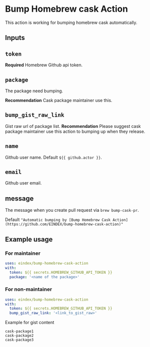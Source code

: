 # Bump Homebrew cask Action

This action is working for bumping homebrew cask automatically.

## Inputs

## `token`
**Required** Homebrew Github api token.

## `package`
The package need bumping.

**Recommendation** Cask package maintainer use this.

## `bump_gist_raw_link`
Gist raw url of package list.
**Recommendation** Please suggest cask package maintainer use this action to bumping up when they release.

## `name`
Github user name. Default `${{ github.actor }}`.

## `email`
Github user email.

## message
The message when you create pull request via `brew bump-cask-pr`. 

Default `"Automatic bumping by [Bump Homebrew Cask Action](https://github.com/EINDEX/bump-homebrew-cask-action)"`

## Example usage

### For maintainer

```yaml
uses: eindex/bump-homebrew-cask-action
with:
  token: ${{ secrets.HOMEBREW_GITHUB_API_TOKEN }}
  package: '<name of the package>'
```

### For non-maintainer
```yaml
uses: eindex/bump-homebrew-cask-action
with:
  token: ${{ secrets.HOMEBREW_GITHUB_API_TOKEN }}
  bump_gist_raw_link: '<link_to_gist_raw>'
```

Example for gist content
```text
cask-package1
cask-package2
cask-package3
```
